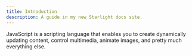 ```yaml
---
title: Introduction
description: A guide in my new Starlight docs site.
---
```


JavaScript is a scripting language that enables you to create dynamically updating content, control multimedia, animate images, and pretty much everything else.